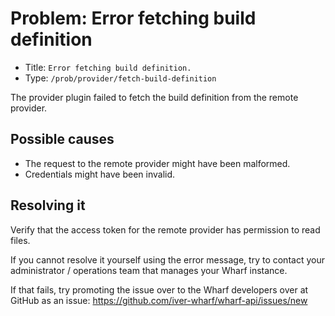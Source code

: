 # Problem: Error fetching build definition

<!-- panels:start -->

<!-- div:right-panel -->

- Title: `Error fetching build definition.`
- Type: `/prob/provider/fetch-build-definition`

<!-- div:left-panel -->

The provider plugin failed to fetch the build definition from the remote
provider.

<!-- panels:end -->

## Possible causes

- The request to the remote provider might have been malformed.
- Credentials might have been invalid.

## Resolving it

Verify that the access token for the remote provider has permission to
read files.

If you cannot resolve it yourself using the error message, try to contact your
administrator / operations team that manages your Wharf instance.

If that fails, try promoting the issue over to the Wharf developers over at
GitHub as an issue: <https://github.com/iver-wharf/wharf-api/issues/new>
